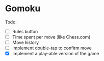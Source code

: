 # Gomoku

Todo:
- [ ] Rules button
- [ ] Time spent per move (like Chess.com)
- [ ] Move history
- [ ] Implement double-tap to confirm move
- [x] Implement a play-able version of the game
